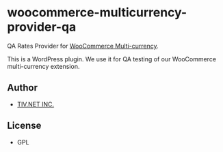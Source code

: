 # woocommerce-multicurrency-provider-qa

QA Rates Provider for [WooCommerce Multi-currency](https://woocommerce.com/products/multi-currency/ "Multi-Currency is a WooCommerce extension that provides switching currencies and re-calculating rates on-the-fly.").

This is a WordPress plugin. We use it for QA testing of our WooCommerce multi-currency extension.

## Author

* [TIV.NET INC.](https://www.tiv.net/)

## License

* GPL 
